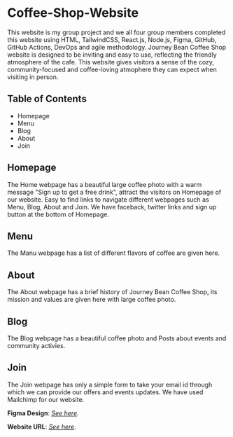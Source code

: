 # Coffee-Shop-Website

This website is my group project and we all four group members completed this website using HTML, TailwindCSS, React.js, Node.js, Figma, GitHub, GitHub Actions, DevOps and agile methodology. 
Journey Bean Coffee Shop website is designed to be inviting and easy to use, reflecting the friendly atmosphere of the cafe. 
This website gives visitors a sense of the cozy, community-focused and coffee-loving atmophere they can expect when visiting in person.

## Table of Contents
- Homepage
- Menu
- Blog
- About
- Join

## Homepage
The Home webpage has a beautiful large coffee photo with a warm message "Sign up to get a free drink", attract the visitors on Homepage of our website.
Easy to find links to navigate different webpages such as Menu, Blog, About and Join.
We have faceback, twitter links and sign up button at the bottom of Homepage.

## Menu
The Manu webpage has a list of different flavors of coffee are given here.

## About
The About webpage has a brief history of Journey Bean Coffee Shop, its mission and values are given here with large coffee photo.

## Blog
The Blog webpage has a beautiful coffee photo and Posts about events and community activies.

## Join
The Join webpage has only a simple form to take your email id through which we can provide our offers and events updates.
We have used Mailchimp for our website.

**Figma Design**: _[See here](https://www.figma.com/file/9Dig8nPAA4VnpKSH5dWHzS/Journey-Beans?type=design&node-id=0-1&mode=design&t=Sk7EAJS6bLNEqSkA-0)_.

**Website URL**: _[See here](https://njit-wis.github.io/group-project-is601-851-teamb/)_.
